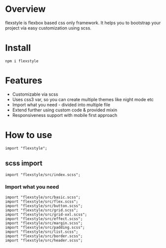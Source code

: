 # Overview

flexstyle is flexbox based css only framework. It helps you to bootstrap your project via easy customization using scss.

# Install

```
npm i flexstyle
```

# Features

* Customizable via scss
* Uses css3 var, so you can create multiple themes like night mode etc
* Import what you need - divided into multiple file
* Extend further using custom code & provided mixin
* Responsiveness support with mobile first approach

# How to use

```
import "flexstyle";

```

## scss import

```
import "flexstyle/src/index.scss";

```

### Import what you need

```
import "flexstyle/src/basic.scss";
import "flexstyle/src/flex.scss";
import "flexstyle/src/button.scss";
import "flexstyle/src/grid.scss";
import "flexstyle/src/grid-xxl.scss";
import "flexstyle/src/effect.scss";
import "flexstyle/src/margin.scss";
import "flexstyle/src/padding.scss";
import "flexstyle/src/list.scss";
import "flexstyle/src/border.scss";
import "flexstyle/src/header.scss";

```